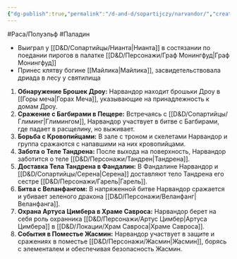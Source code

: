 ```yaml
---
{"dg-publish":true,"permalink":"/d-and-d/sopartijczy/narvandor/","created":"2023-08-07T13:46:26.000+04:00","updated":"2023-12-27T13:59:18.493+04:00"}
---
```


#Раса/Полуэльф #Паладин  

* Выиграл у [[D&D/Сопартийцы/Нианта\|Нианта]] в состязании по поедании пирогов в палатке [[D&D/Персонажи/Граф Монингфуд\|Граф Монингфуд]]
* Принес клятву богине [[Майлика\|Майлика]], засвидетельствовала дриада в лесу у святилища

1. **Обнаружение Брошек Дроу:** Нарвандор находит брошьки Дроу в [[Горы меча\|Горах Меча]], указывающие на принадлежность к домам Дроу.
2. **Сражение с Багбирами в Пещере:** Встречаясь с [[D&D/Сопартийцы/Глиминг\|Глимингом]], Нарвандор участвует в битве с Багбирами, где падает в расщелину, но выживает.
3. **Борьба с Кровопийцами:** В зале с троном и скелетами Нарвандор и группа сражаются с напавшими на них кровопийцами.
4. **Забота о Теле Тандрена:** После выхода на поверхность, Нарвандор заботится о теле [[D&D/Персонажи/Тандрен\|Тандрена]].
5. **Доставка Тела Тандрена в Фандалин:** В Фандалине Нарвандор и [[D&D/Сопартийцы/Серена\|Серена]] доставляют тело Тандрена его сестре [[D&D/Персонажи/Гарель\|Гарель]].
6. **Битва с Веланфангом:** В напряженной битве Нарвандор сражается и убивает зеленого дракона [[D&D/Персонажи/Веланфанг\|Веланфанга]].
7. **Охрана Артуса Цимбера в Храме Савроса:** Нарвандор берет на себя роль охранника [[D&D/Персонажи/Артус Цимбер\|Артуса Цимбера]] в [[D&D/Локации/Храм Савроса\|Храме Савроса]].
8. **События в Поместье Жасмин:** Нарвандор участвует в защите и сражениях в поместье [[D&D/Персонажи/Жасмин\|Жасмин]], борясь с элементалем и обеспечивая безопасность Жасмин.